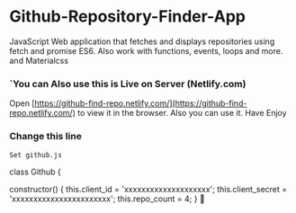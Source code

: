 # Github-Repository-Finder-App
JavaScript Web application that fetches and displays repositories using fetch and promise ES6. Also work with functions, events, loops and more. and Materialcss

### `You can Also use this is Live on Server (Netlify.com) <br />
Open [https://github-find-repo.netlify.com/](https://github-find-repo.netlify.com/) to view it in the browser.
Also you can use it. 
Have Enjoy

### Change this line
`Set github.js`

class Github {

  constructor() {
    this.client_id = 'xxxxxxxxxxxxxxxxxxxx';
    this.client_secret = 'xxxxxxxxxxxxxxxxxxxxxxx';
    this.repo_count = 4;
  }

